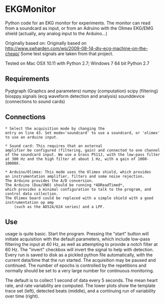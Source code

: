# EKGMonitor

Python code for an EKG monitor for experiments. The monitor can read from a soundcard as input, or from an Adruino with the Olimex EKG/EMG shield (actually, any analog input to the Arduino...)

Originally based on:
Originally based on http://www.swharden.com/wp/2009-08-14-diy-ecg-machine-on-the-cheap/
Some test signals are taken from that project.

Tested on Mac OSX 10.11 with Python 2.7; Windows 7 64 bit Python 2.7

Requirements
------------

Pyqtgraph (Graphcs and parameters)
numpy (computation)
scipy (filtering)
biosppy.signals (ecg waveform detection and analysis)
sounddevice (connections to sound cards)


Connections
-----------

    * Select the acquisition mode by changing the
    entry on line 43. Set mode='soundcard' to use a soundcard, or 'olimex' to use an arduino input.

    * Sound card: This requires that an external 
    amplifier be configured (filtering, gain) and connected to one channel 
    of the soundcard input. We use a Grass P511J, with the low-pass filter at 300 Hz and the high filter at about 1 Hz, with a gain of 1000-10000X. 

    * Arduino/Olimex: This mode uses the Olimex shield, which provides 
    an instrumentation amplifier, filters and some noise rejection. 
    The Arduino provides the A/D conversion. 
    The Arduino (Due/UNO) should be running *ADReadTimed*, 
    which provides a minimal configuration to talk to the program, and control data collection.
    The Olimex board could be replaced with a simple shield with a good instrumentation op amp
        (such as the AD524/624 series) and a LPF.


Use
---

usage is quite basic. Start the program. Pressing the "start" button will initiate acquisition with the default parameters, which include low-pass filtering the input at 40 Hz, as well as attempting to provide a notch filter at 60 Hz. The "invert" checkbox will invert the signal to help with detection. Every run is saved to disk as a pickled python file automatically, with the current data/time that the run started. The acquisition may be paused and continued. The number of epochs is controlled by the repetitions and normally should be set to a very large number for continuous monitoring. 

The default is to collect 1 second of data every 5 seconds. The mean heart rate, and rate variability are computed. The lower plots show the template trace set (left), detected beats (middle), and a continuing run of variability over time (right).








